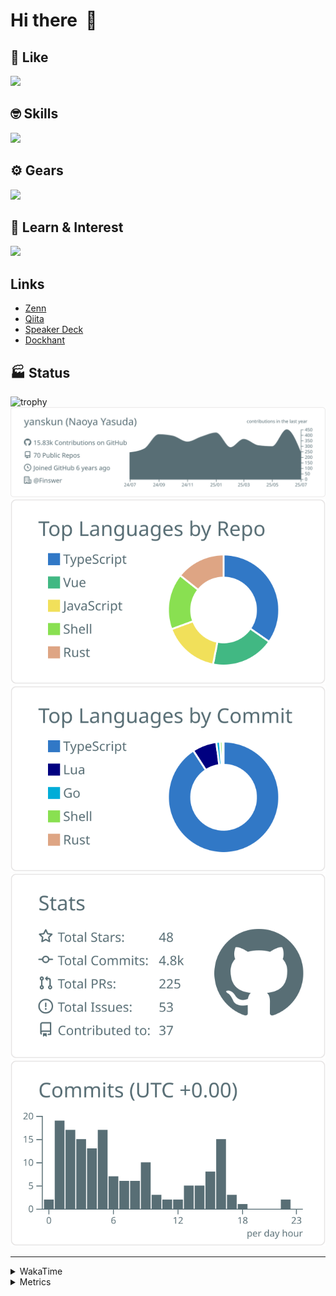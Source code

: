 # Hi there&nbsp; :wave:

## 💌 Like
<img src="https://go-skill-icons.vercel.app/api/icons?i=github" />

## 🤓 Skills
<img src="https://go-skill-icons.vercel.app/api/icons?i=js,ts,vue,nuxtjs,react,nextjs,go,lua,git" />

## ⚙️ Gears
<img src="https://go-skill-icons.vercel.app/api/icons?i=neovim,vscode,githubcopilot,alacritty,tmux" />

## 📖 Learn & Interest
<img src="https://go-skill-icons.vercel.app/api/icons?i=rust,deno,css,zig,playwright,githubactions,storybook,netlify,eslint" />

## Links
- [Zenn](https://zenn.dev/yanskun)
- [Qiita](https://qiita.com/yanskun)
- [Speaker Deck](https://speakerdeck.com/yanskun)
- [Dockhant](https://www.dockhunt.com/users/yanskun)

<!-- https://github.com/ryo-ma/github-profile-trophy -->

## 🏭 Status

<img src="https://github-profile-trophy.vercel.app/?username=yanskun&theme=onedark&row=1" alt="trophy">

<!-- https://github.com/vn7n24fzkq/github-profile-summary-cards -->
<picture>
  <source media="(prefers-color-scheme: dark)" srcset="https://raw.githubusercontent.com/yanskun/yanskun/master/profile-summary-card-output/nord_dark/0-profile-details.svg">
 <img src="https://raw.githubusercontent.com/yanskun/yanskun/master/profile-summary-card-output/default/0-profile-details.svg">
</picture>
<br>
<picture>
  <source media="(prefers-color-scheme: dark)" srcset="https://raw.githubusercontent.com/yanskun/yanskun/master/profile-summary-card-output/nord_dark/1-repos-per-language.svg">
 <img src="https://raw.githubusercontent.com/yanskun/yanskun/master/profile-summary-card-output/default/1-repos-per-language.svg">
</picture>
<picture>
  <source media="(prefers-color-scheme: dark)" srcset="https://raw.githubusercontent.com/yanskun/yanskun/master/profile-summary-card-output/nord_dark/2-most-commit-language.svg">
 <img src="https://raw.githubusercontent.com/yanskun/yanskun/master/profile-summary-card-output/default/2-most-commit-language.svg">
</picture>
<br>
<picture>
  <source media="(prefers-color-scheme: dark)" srcset="https://raw.githubusercontent.com/yanskun/yanskun/master/profile-summary-card-output/nord_dark/3-stats.svg">
 <img src="https://raw.githubusercontent.com/yanskun/yanskun/master/profile-summary-card-output/default/3-stats.svg">
</picture>
<picture>
  <source media="(prefers-color-scheme: dark)" srcset="https://raw.githubusercontent.com/yanskun/yanskun/master/profile-summary-card-output/nord_dark/4-productive-time.svg">
 <img src="https://raw.githubusercontent.com/yanskun/yanskun/master/profile-summary-card-output/default/4-productive-time.svg">
</picture>

---

<details>
  <summary>WakaTime</summary>
<!--START_SECTION:waka-->
![Code Time](http://img.shields.io/badge/Code%20Time-2%2C386%20hrs%2026%20mins-blue)

**🐱 My GitHub Data** 

> 📦 152.5 kB Used in GitHub's Storage 
 > 
> 🏆 2,432 Contributions in the Year 2025
 > 
> 💼 Opted to Hire
 > 
> 📜 131 Public Repositories 
 > 
> 🔑 6 Private Repositories 
 > 
**I'm an Early 🐤** 

```text
🌞 Morning                30688 commits       ████░░░░░░░░░░░░░░░░░░░░░   16.13 % 
🌆 Daytime                116883 commits      ███████████████░░░░░░░░░░   61.44 % 
🌃 Evening                38879 commits       █████░░░░░░░░░░░░░░░░░░░░   20.44 % 
🌙 Night                  3799 commits        ░░░░░░░░░░░░░░░░░░░░░░░░░   02.00 % 
```
📅 **I'm Most Productive on Tuesday** 

```text
Monday                   30222 commits       ████░░░░░░░░░░░░░░░░░░░░░   15.89 % 
Tuesday                  42279 commits       ██████░░░░░░░░░░░░░░░░░░░   22.22 % 
Wednesday                40374 commits       █████░░░░░░░░░░░░░░░░░░░░   21.22 % 
Thursday                 36290 commits       █████░░░░░░░░░░░░░░░░░░░░   19.08 % 
Friday                   34574 commits       █████░░░░░░░░░░░░░░░░░░░░   18.17 % 
Saturday                 2187 commits        ░░░░░░░░░░░░░░░░░░░░░░░░░   01.15 % 
Sunday                   4323 commits        █░░░░░░░░░░░░░░░░░░░░░░░░   02.27 % 
```


📊 **This Week I Spent My Time On** 

```text
🕑︎ Time Zone: Asia/Tokyo

💬 Programming Languages: 
TypeScript               17 hrs 38 mins      ███████████████░░░░░░░░░░   59.33 % 
Go                       5 hrs 30 mins       █████░░░░░░░░░░░░░░░░░░░░   18.51 % 
JSON                     1 hr 45 mins        █░░░░░░░░░░░░░░░░░░░░░░░░   05.88 % 
YAML                     1 hr 25 mins        █░░░░░░░░░░░░░░░░░░░░░░░░   04.81 % 
Other                    1 hr 1 min          █░░░░░░░░░░░░░░░░░░░░░░░░   03.44 % 

🔥 Editors: 
Neovim                   25 hrs 29 mins      █████████████████████░░░░   85.67 % 
VS Code                  4 hrs 15 mins       ████░░░░░░░░░░░░░░░░░░░░░   14.33 % 

💻 Operating System: 
Mac                      29 hrs 44 mins      █████████████████████████   100.00 % 
```


 Last Updated on 16/07/2025 05:36:07 UTC
<!--END_SECTION:waka-->
</details>

<details>
  <summary>Metrics</summary>
  <img src="https://github.com/yanskun/yanskun/blob/main/github-metrics.svg" alt="Metrics">
</details>
